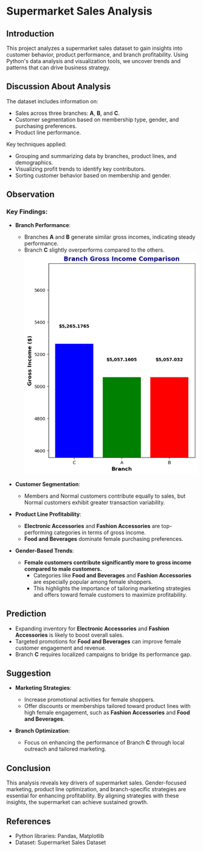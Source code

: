 # Supermarket Sales Analysis

## Introduction  
This project analyzes a supermarket sales dataset to gain insights into customer behavior, product performance, and branch profitability. Using Python's data analysis and visualization tools, we uncover trends and patterns that can drive business strategy.

## Discussion About Analysis  
The dataset includes information on:  
- Sales across three branches: **A**, **B**, and **C**.  
- Customer segmentation based on membership type, gender, and purchasing preferences.  
- Product line performance.  

Key techniques applied:  
- Grouping and summarizing data by branches, product lines, and demographics.  
- Visualizing profit trends to identify key contributors.  
- Sorting customer behavior based on membership and gender.  

## Observation  

### Key Findings:  
- **Branch Performance**:  
  - Branches **A** and **B** generate similar gross incomes, indicating steady performance.  
  - Branch **C** slightly overperforms compared to the others.
    ![Branch Comparision](https://github.com/whalesb/Supermarket-Sales-Analytics/blob/main/images/branch%20income%20comparison%20.jpg)

- **Customer Segmentation**:  
  - Members and Normal customers contribute equally to sales, but Normal customers exhibit greater transaction variability.  

- **Product Line Profitability**:  
  - **Electronic Accessories** and **Fashion Accessories** are top-performing categories in terms of gross income.  
  - **Food and Beverages** dominate female purchasing preferences.  

- **Gender-Based Trends**:  
  - **Female customers contribute significantly more to gross income compared to male customers.**  
    - Categories like **Food and Beverages** and **Fashion Accessories** are especially popular among female shoppers.  
    - This highlights the importance of tailoring marketing strategies and offers toward female customers to maximize profitability.  

## Prediction  
- Expanding inventory for **Electronic Accessories** and **Fashion Accessories** is likely to boost overall sales.  
- Targeted promotions for **Food and Beverages** can improve female customer engagement and revenue.  
- Branch **C** requires localized campaigns to bridge its performance gap.  

## Suggestion  
- **Marketing Strategies**:  
  - Increase promotional activities for female shoppers.  
  - Offer discounts or memberships tailored toward product lines with high female engagement, such as **Fashion Accessories** and **Food and Beverages**.  

- **Branch Optimization**:  
  - Focus on enhancing the performance of Branch **C** through local outreach and tailored marketing.  

## Conclusion  
This analysis reveals key drivers of supermarket sales. Gender-focused marketing, product line optimization, and branch-specific strategies are essential for enhancing profitability. By aligning strategies with these insights, the supermarket can achieve sustained growth.

## References  
- Python libraries: Pandas, Matplotlib  
- Dataset: Supermarket Sales Dataset
